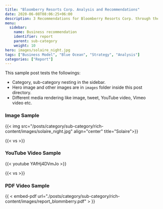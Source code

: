 ```yaml
---
title: "Bloomberry Resorts Corp. Analysis and Recommendations"
date: 2020-06-08T08:06:25+06:00
description: 3 Recommendations for Bloomberry Resorts Corp. through the lens of Business Model Canva, Blue Ocean 
menu:
  sidebar:
    name: Business recommendation
    identifier: report
    parent: sub-category
    weight: 10
hero: images/solaire_night.jpg
tags: ["Business Model", "Blue Ocean", "Strategy", "Analysis"]
categories: ["Report"]
---
```


This sample post tests the followings:

- Category, sub-category nesting in the sidebar.
- Hero image and other images are in `images` folder inside this post directory.
- Different media rendering like image, tweet, YouTube video, Vimeo video etc.

### Image Sample

{{< img src="/posts/category/sub-category/rich-content/images/solaire_night.jpg" align="center" title="Solaire">}}

{{< vs >}}

### YouTube Video Sample

{{< youtube YAfHj4DVmJo >}}

{{< vs >}}

### PDF Video Sample

{{ < embed-pdf url="./posts/category/sub-category/rich-content/images/report_blommberry.pdf" > }}